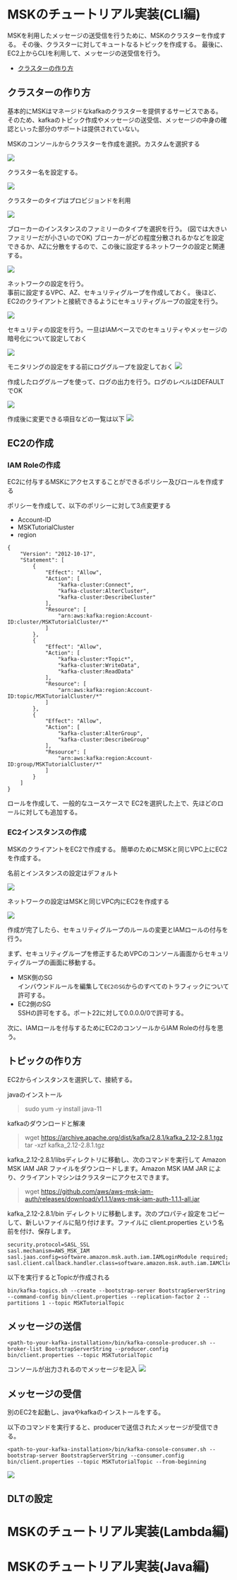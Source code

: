 # MSKのチュートリアル実装(CLI編)
MSKを利用したメッセージの送受信を行うために、MSKのクラスターを作成する。
その後、クラスターに対してキュートなるトピックを作成する。
最後に、EC2上からCLIを利用して、メッセージの送受信を行う。

- [クラスターの作り方](https://docs.aws.amazon.com/ja_jp/msk/latest/developerguide/getting-started.html)

## クラスターの作り方
基本的にMSKはマネージドなkafkaのクラスターを提供するサービスである。
そのため、kafkaのトピック作成やメッセージの送受信、メッセージの中身の確認といった部分のサポートは提供されていない。

MSKのコンソールからクラスターを作成を選択。カスタムを選択する

![](img/msk_cluster_setting2.png)

クラスター名を設定する。

![](img/msk_cluster_setting3.png)

クラスターのタイプはプロビジョンドを利用

![](img/msk_cluster_setting4.png)


ブローカーのインスタンスのファミリーのタイプを選択を行う。 (図では大きいファミリーだが小さいのでOK) 
ブローカーがどの程度分散されるかなどを設定できるか、AZに分散をするので、この後に設定するネットワークの設定と関連する。

![](img/msk_cluster_setting5.png)

ネットワークの設定を行う。  
事前に設定するVPC、AZ、セキュリティグループを作成しておく。
後ほど、EC2のクライアントと接続できるようにセキュリティグループの設定を行う。

![](img/msk_cluster_setting6.png)

セキュリティの設定を行う。一旦はIAMベースでのセキュリティやメッセージの暗号化について設定しておく

![](img/msk_cluster_setting7.png)

モニタリングの設定をする前にロググループを設定しておく
![](img/msk_cluster_setting8.png)

作成したロググループを使って、ログの出力を行う。ログのレベルはDEFAULTでOK

![](img/msk_cluster_setting9.png)

作成後に変更できる項目などの一覧は以下
![](img/msk_cluster_setting1.png)

## EC2の作成
### IAM Roleの作成
EC2に付与するMSKにアクセスすることができるポリシー及びロールを作成する

ポリシーを作成して、以下のポリシーに対して3点変更する
- Account-ID
- MSKTutorialCluster
- region
```
{
    "Version": "2012-10-17",
    "Statement": [
        {
            "Effect": "Allow",
            "Action": [
                "kafka-cluster:Connect",
                "kafka-cluster:AlterCluster",
                "kafka-cluster:DescribeCluster"
            ],
            "Resource": [
                "arn:aws:kafka:region:Account-ID:cluster/MSKTutorialCluster/*"
            ]
        },
        {
            "Effect": "Allow",
            "Action": [
                "kafka-cluster:*Topic*",
                "kafka-cluster:WriteData",
                "kafka-cluster:ReadData"
            ],
            "Resource": [
                "arn:aws:kafka:region:Account-ID:topic/MSKTutorialCluster/*"
            ]
        },
        {
            "Effect": "Allow",
            "Action": [
                "kafka-cluster:AlterGroup",
                "kafka-cluster:DescribeGroup"
            ],
            "Resource": [
                "arn:aws:kafka:region:Account-ID:group/MSKTutorialCluster/*"
            ]
        }
    ]
}
```

ロールを作成して、一般的なユースケースで EC2を選択した上で、先ほどのロールに対しても追加する。



### EC2インスタンスの作成
MSKのクライアントをEC2で作成する。
簡単のためにMSKと同じVPC上にEC2を作成する。

名前とインスタンスの設定はデフォルト

![](img/msk-ec2-setting1.png)

ネットワークの設定はMSKと同じVPC内にEC2を作成する

![](img/msk-ec2-setting2.png)

作成が完了したら、セキュリティグループのルールの変更とIAMロールの付与を行う。

まず、セキュリティグループを修正するためVPCのコンソール画面からセキュリティグループの画面に移動する。  
- MSK側のSG  
インバウンドルールを編集して`EC2のSG`からのすべてのトラフィックについて許可する。
- EC2側のSG  
SSHの許可をする。ポート22に対して0.0.0.0/0で許可する。

次に、IAMロールを付与するためにEC2のコンソールからIAM Roleの付与を思う。


## トピックの作り方
EC2からインスタンスを選択して、接続する。

javaのインストール
> sudo yum -y install java-11

kafkaのダウンロードと解凍
> wget https://archive.apache.org/dist/kafka/2.8.1/kafka_2.12-2.8.1.tgz  
> tar -xzf kafka_2.12-2.8.1.tgz

kafka_2.12-2.8.1/libsディレクトリに移動し、次のコマンドを実行して Amazon MSK IAM JAR ファイルをダウンロードします。Amazon MSK IAM JAR により、クライアントマシンはクラスターにアクセスできます。
> wget https://github.com/aws/aws-msk-iam-auth/releases/download/v1.1.1/aws-msk-iam-auth-1.1.1-all.jar

kafka_2.12-2.8.1/bin ディレクトリに移動します。次のプロパティ設定をコピーして、新しいファイルに貼り付けます。ファイルに client.properties という名前を付け、保存します。
```
security.protocol=SASL_SSL
sasl.mechanism=AWS_MSK_IAM
sasl.jaas.config=software.amazon.msk.auth.iam.IAMLoginModule required;
sasl.client.callback.handler.class=software.amazon.msk.auth.iam.IAMClientCallbackHandler
```

以下を実行するとTopicが作成される
```
bin/kafka-topics.sh --create --bootstrap-server BootstrapServerString --command-config bin/client.properties --replication-factor 2 --partitions 1 --topic MSKTutorialTopic
```


## メッセージの送信
```
<path-to-your-kafka-installation>/bin/kafka-console-producer.sh --broker-list BootstrapServerString --producer.config bin/client.properties --topic MSKTutorialTopic
```
コンソールが出力されるのでメッセージを記入
![](img/msk_producer.png)

## メッセージの受信
別のEC2を起動し、javaやkafkaのインストールをする。

以下のコマンドを実行すると、producerで送信されたメッセージが受信できる。
```
<path-to-your-kafka-installation>/bin/kafka-console-consumer.sh --bootstrap-server BootstrapServerString --consumer.config bin/client.properties --topic MSKTutorialTopic --from-beginning
```

![](img/msk_consumer.png)


## DLTの設定




# MSKのチュートリアル実装(Lambda編)
# MSKのチュートリアル実装(Java編)